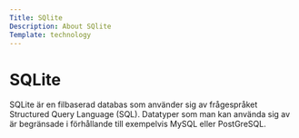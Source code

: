 ```yaml
---
Title: SQlite
Description: About SQlite
Template: technology
---
```

# SQLite

<div class= "article-text">
SQLite är en filbaserad databas som använder sig av frågespråket Structured Query Language (SQL). Datatyper som man kan använda sig av är begränsade i förhållande till exempelvis MySQL eller PostGreSQL.
</div>